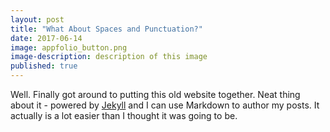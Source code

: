 ```yaml
---
layout: post
title: "What About Spaces and Punctuation?"
date: 2017-06-14
image: appfolio_button.png
image-description: description of this image
published: true
---
```


Well. Finally got around to putting this old website together. Neat thing about it - powered by [Jekyll](http://jekyllrb.com) and I can use Markdown to author my posts. It actually is a lot easier than I thought it was going to be.
